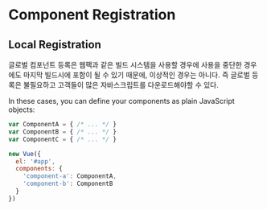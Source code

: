 # Component Registration

## Local Registration

글로벌 컴포넌트 등록은 웹팩과 같은 빌드 시스템을 사용할 경우에 사용을 중단한 경우에도 마지막 빌드시에 포함이 될 수 있기 때문에, 이상적인 경우는 아니다. 즉 글로벌 등록은 불필요하고 고객들이 많은 자바스크립트를 다운로드해야할 수 있다. 

In these cases, you can define your components as plain JavaScript objects:

```javascript
var ComponentA = { /* ... */ }
var ComponentB = { /* ... */ }
var ComponentC = { /* ... */ }
```

```javascript
new Vue({
  el: '#app',
  components: {
    'component-a': ComponentA,
    'component-b': ComponentB
  }
})
```